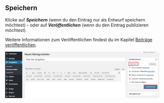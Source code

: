 ## Speichern

Klicke auf _**Speichern**_ (wenn du den Eintrag nur als Entwurf speichern möchtest) - oder auf _**Veröffentlichen**_ (wenn du den Eintrag publizieren möchtest).

Weitere Informationen zum Veröffentlichen findest du im Kapitel [Beiträge veröffentlichen](https://easy-presenter.github.io/easy-presenter/?repository=cw-wordpress-divi?presentation=./02_edit_content#/4).

![image](./assets/save.png)
